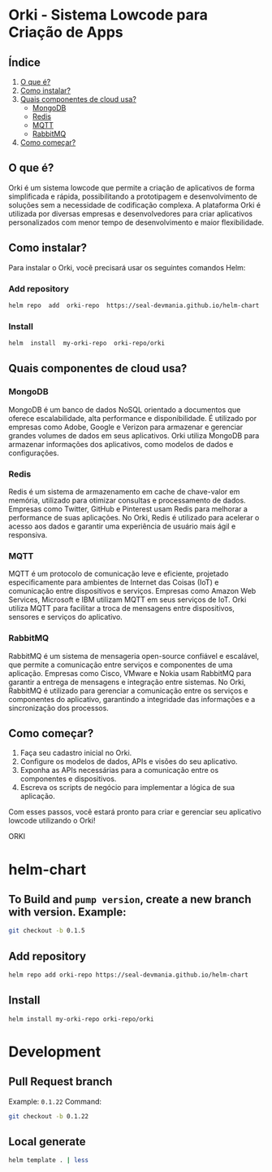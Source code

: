 
# Orki - Sistema Lowcode para Criação de Apps

## Índice

1. [O que é?](#o-que-é)
2. [Como instalar?](#como-instalar)
3. [Quais componentes de cloud usa?](#quais-componentes-de-cloud-usa)
   - [MongoDB](#mongodb)
   - [Redis](#redis)
   - [MQTT](#mqtt)
   - [RabbitMQ](#rabbitmq)
4. [Como começar?](#como-começar)

## O que é?

Orki é um sistema lowcode que permite a criação de aplicativos de forma simplificada e rápida, possibilitando a prototipagem e desenvolvimento de soluções sem a necessidade de codificação complexa. A plataforma Orki é utilizada por diversas empresas e desenvolvedores para criar aplicativos personalizados com menor tempo de desenvolvimento e maior flexibilidade.

## Como instalar?

Para instalar o Orki, você precisará usar os seguintes comandos Helm:

### Add repository  

```sh
helm repo  add  orki-repo  https://seal-devmania.github.io/helm-chart
```  

### Install
```sh
helm  install  my-orki-repo  orki-repo/orki
```


## Quais componentes de cloud usa?

### MongoDB

MongoDB é um banco de dados NoSQL orientado a documentos que oferece escalabilidade, alta performance e disponibilidade. É utilizado por empresas como Adobe, Google e Verizon para armazenar e gerenciar grandes volumes de dados em seus aplicativos. Orki utiliza MongoDB para armazenar informações dos aplicativos, como modelos de dados e configurações.

### Redis

Redis é um sistema de armazenamento em cache de chave-valor em memória, utilizado para otimizar consultas e processamento de dados. Empresas como Twitter, GitHub e Pinterest usam Redis para melhorar a performance de suas aplicações. No Orki, Redis é utilizado para acelerar o acesso aos dados e garantir uma experiência de usuário mais ágil e responsiva.

### MQTT

MQTT é um protocolo de comunicação leve e eficiente, projetado especificamente para ambientes de Internet das Coisas (IoT) e comunicação entre dispositivos e serviços. Empresas como Amazon Web Services, Microsoft e IBM utilizam MQTT em seus serviços de IoT. Orki utiliza MQTT para facilitar a troca de mensagens entre dispositivos, sensores e serviços do aplicativo.

### RabbitMQ

RabbitMQ é um sistema de mensageria open-source confiável e escalável, que permite a comunicação entre serviços e componentes de uma aplicação. Empresas como Cisco, VMware e Nokia usam RabbitMQ para garantir a entrega de mensagens e integração entre sistemas. No Orki, RabbitMQ é utilizado para gerenciar a comunicação entre os serviços e componentes do aplicativo, garantindo a integridade das informações e a sincronização dos processos.


## Como começar?

1. Faça seu cadastro inicial no Orki.
2. Configure os modelos de dados, APIs e visões do seu aplicativo.
3. Exponha as APIs necessárias para a comunicação entre os componentes e dispositivos.
4. Escreva os scripts de negócio para implementar a lógica de sua aplicação.

Com esses passos, você estará pronto para criar e gerenciar seu aplicativo lowcode utilizando o Orki!


ORKI

# helm-chart

## To Build and `pump version`, create a new branch with version. Example: 

```bash
git checkout -b 0.1.5
```

## Add repository

```sh
helm repo add orki-repo https://seal-devmania.github.io/helm-chart
```


## Install

```sh
helm install my-orki-repo orki-repo/orki
```


# Development

## Pull Request branch

Example: `0.1.22`
Command:
```sh
git checkout -b 0.1.22
```

## Local generate

```sh
helm template . | less
```
